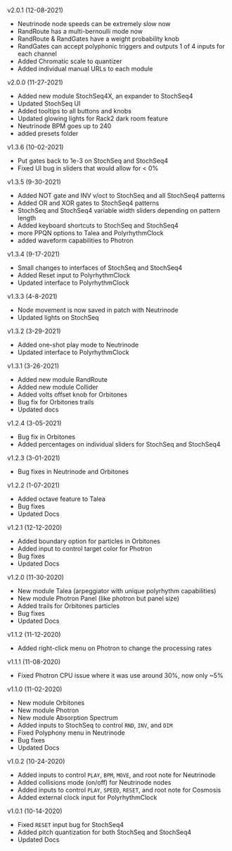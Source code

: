 v2.0.1 (12-08-2021)
- Neutrinode node speeds can be extremely slow now
- RandRoute has a multi-bernoulli mode now
- RandRoute & RandGates have a weight probability knob
- RandGates can accept polyphonic triggers and outputs 1 of 4 inputs for each channel
- Added Chromatic scale to quantizer
- Added individual manual URLs to each module

v2.0.0 (11-27-2021)
- Added new module StochSeq4X, an expander to StochSeq4
- Updated StochSeq UI
- Added tooltips to all buttons and knobs
- Updated glowing lights for Rack2 dark room feature
- Neutrinode BPM goes up to 240
- added presets folder

v1.3.6 (10-02-2021)
- Put gates back to 1e-3 on StochSeq and StochSeq4
- Fixed UI bug in sliders that would allow for < 0%

v1.3.5 (9-30-2021)
- Added NOT gate and INV v/oct to StochSeq and all StochSeq4 patterns
- Added OR and XOR gates to StochSeq4 patterns
- StochSeq and StochSeq4 variable width sliders depending on pattern length
- Added keyboard shortcuts to StochSeq and StochSeq4
- more PPQN options to Talea and PolyrhythmClock
- added waveform capabilities to Photron

v1.3.4 (9-17-2021)
- Small changes to interfaces of StochSeq and StochSeq4
- Added Reset input to PolyrhythmClock
- Updated interface to PolyrhythmClock

v1.3.3 (4-8-2021)
- Node movement is now saved in patch with Neutrinode
- Updated lights on StochSeq

v1.3.2 (3-29-2021)
- Added one-shot play mode to Neutrinode
- Updated interface to PolyrhythmClock

v1.3.1 (3-26-2021)
- Added new module RandRoute
- Added new module Collider
- Added volts offset knob for Orbitones
- Bug fix for Orbitones trails
- Updated docs

v1.2.4 (3-05-2021)
- Bug fix in Orbitones
- Added percentages on individual sliders for StochSeq and StochSeq4

v1.2.3 (3-01-2021)
- Bug fixes in Neutrinode and Orbitones

v1.2.2 (1-07-2021)
- Added octave feature to Talea
- Bug fixes
- Updated Docs

v1.2.1 (12-12-2020)
- Added boundary option for particles in Orbitones
- Added input to control target color for Photron
- Bug fixes
- Updated Docs

v1.2.0 (11-30-2020)
- New module Talea (arpeggiator with unique polyrhythm capabilities)
- New module Photron Panel (like photron but panel size)
- Added trails for Orbitones particles
- Bug fixes
- Updated Docs

v1.1.2 (11-12-2020)
- Added right-click menu on Photron to change the processing rates

v1.1.1 (11-08-2020)
- Fixed Photron CPU issue where it was use around 30%, now only ~5%

v1.1.0 (11-02-2020)
- New module Orbitones
- New module Photron
- New module Absorption Spectrum
- Added inputs to StochSeq to control `RND`, `INV`, and `DIM`
- Fixed Polyphony menu in Neutrinode
- Bug fixes
- Updated Docs


v1.0.2 (10-24-2020)
- Added inputs to control `PLAY`, `BPM`, `MOVE`, and root note for Neutrinode
- Added collisions mode (on/off) for Neutrinode nodes
- Added inputs to control `PLAY`, `SPEED`, `RESET`, and root note for Cosmosis
- Added external clock input for PolyrhythmClock


v1.0.1 (10-14-2020)
- Fixed `RESET` input bug for StochSeq4
- Added pitch quantization for both StochSeq and StochSeq4
- Updated Docs
